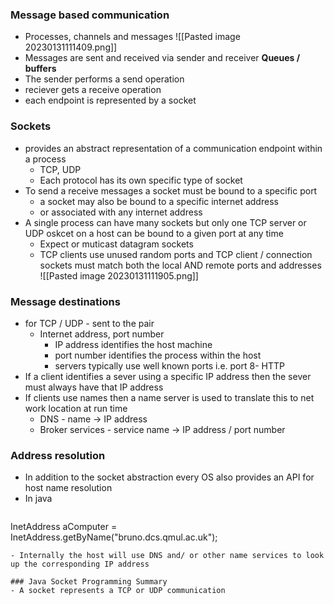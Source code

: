 
### Message based communication 
- Processes, channels and messages 
![[Pasted image 20230131111409.png]]
- Messages are sent and received via sender and receiver **Queues / buffers**
- The sender performs a send operation
- reciever gets a receive operation
- each endpoint is represented by a socket 


### Sockets
- provides an abstract representation of a communication endpoint within a process
	- TCP, UDP
	- Each protocol has its own specific type of socket
- To send a receive messages a socket must be bound to a specific port
	- a socket may also be bound to a specific internet address 
	- or associated with any internet address
- A single process can have many sockets but only one TCP server or UDP oskcet on a host can be bound to a given port at any time
	- Expect or muticast datagram sockets
	- TCP clients use unused random ports and TCP client / connection sockets must match both the local AND remote ports and addresses
![[Pasted image 20230131111905.png]]


### Message destinations
- for TCP / UDP - sent to the pair
	- Internet address, port number 
		- IP address identifies the host machine
		- port number identifies the process within the host 
		- servers typically use well known ports  i.e. port 8- HTTP
- If a client identifies a sever using a specific IP address then the sever must always have that IP address
- If clients use names then a name server is used to translate this to net work location at run time 
	- DNS - name -> IP address
	- Broker services - service name -> IP address / port number 

### Address resolution 
- In addition to the socket abstraction every OS also provides an API for host name resolution 
- In java
	``` Java
InetAddress aComputer =  
InetAddress.getByName("bruno.dcs.qmul.ac.uk");
```
- Internally the host will use DNS and/ or other name services to look up the corresponding IP address

### Java Socket Programming Summary
- A socket represents a TCP or UDP communication